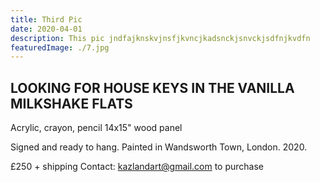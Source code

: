 ```yaml
---
title: Third Pic
date: 2020-04-01
description: This pic jndfajknskvjnsfjkvncjkadsnckjsnvckjsdfnjkvdfn
featuredImage: ./7.jpg
---
```


<!-- ![photo](./3.jpg)  -->

## LOOKING FOR HOUSE KEYS IN THE VANILLA MILKSHAKE FLATS 

Acrylic, crayon, pencil
14x15" wood panel

Signed and ready to hang.
Painted in Wandsworth Town, London. 2020.

£250 + shipping
Contact: kazlandart@gmail.com to purchase